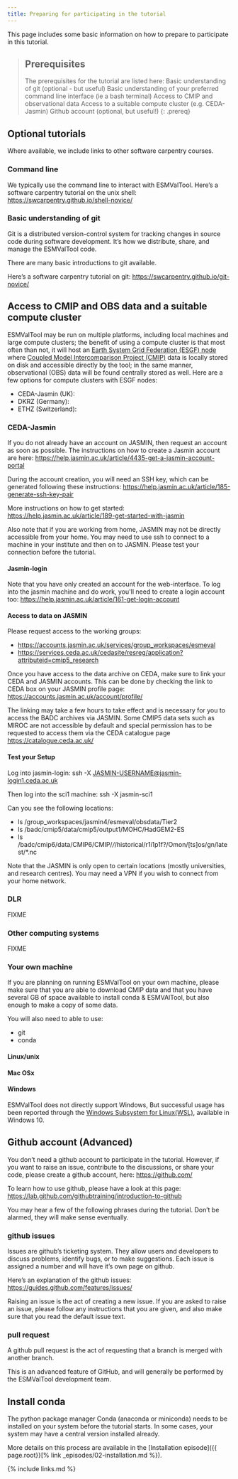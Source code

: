 ```yaml
---
title: Preparing for participating in the tutorial 
---
```


This page includes some basic information on how to prepare to participate in this tutorial. 

> ## Prerequisites
> The prerequisites for the tutorial are listed here: 
> Basic understanding of git (optional - but useful)
> Basic understanding of your preferred command line interface (ie a bash terminal)
> Access to CMIP and observational data
> Access to a suitable compute cluster (e.g. CEDA-Jasmin)
> Github account (optional, but useful!)
{: .prereq}


## Optional tutorials

Where available, we include links to other software carpentry courses. 

### Command line

We typically use the command line to interact with ESMValTool. Here’s a software carpentry tutorial on the unix shell:
https://swcarpentry.github.io/shell-novice/


### Basic understanding of git
 
Git is a distributed version-control system for tracking changes in source code during software development. It’s how we distribute, share, and manage the ESMValTool code. 

There are many basic introductions to git available.
 
Here’s a software carpentry tutorial on git:
https://swcarpentry.github.io/git-novice/



## Access to CMIP and OBS data and a suitable compute cluster

ESMValTool may be run on multiple platforms, including local machines and
large compute clusters; the benefit of using a compute cluster is that most often than not,
it will host an  [Earth System Grid Federation (ESGF) node](https://esgf.llnl.gov/nodes.html) where [Coupled Model Intercomparison Project (CMIP)](https://en.wikipedia.org/wiki/Coupled_Model_Intercomparison_Project) data is locally stored on disk and accessible directly by the tool;
in the same manner, observational (OBS) data will be found centrally stored as well. Here are a few options
for compute clusters with ESGF nodes:

- CEDA-Jasmin (UK):
- DKRZ (Germany):
- ETHZ (Switzerland):


### CEDA-Jasmin

If you do not already have an account on JASMIN, then request an account as
soon as possible. The instructions on how to create a Jasmin account are here: https://help.jasmin.ac.uk/article/4435-get-a-jasmin-account-portal

During the account creation, you will need an SSH key, which can be generated following these instructions: https://help.jasmin.ac.uk/article/185-generate-ssh-key-pair 

More instructions on how to get started:
https://help.jasmin.ac.uk/article/189-get-started-with-jasmin 

Also note that if you are working from home, JASMIN may not be directly
accessible from your home. You may need to use ssh to connect to a machine
in your institute and then on to JASMIN. Please test your connection before
the tutorial. 

#### Jasmin-login

Note that you have only created an account for the web-interface. To log into the jasmin machine and do work, you&#39;ll need to create a login account too: https://help.jasmin.ac.uk/article/161-get-login-account 

#### Access to data on JASMIN

Please request access to the working groups:
- https://accounts.jasmin.ac.uk/services/group_workspaces/esmeval 
- https://services.ceda.ac.uk/cedasite/resreg/application?attributeid=cmip5_research 

Once you have access to the data archive on CEDA, make sure to link your
CEDA and JASMIN accounts. This can be done by checking the link to CEDA box on your JASMIN profile page:
https://accounts.jasmin.ac.uk/account/profile/ 

The linking may take a few hours to take effect and is necessary for you to
access the BADC archives via JASMIN. Some CMIP5 data sets such as MIROC
are not accessible by default and special permission has to be requested to
access them via the CEDA catalogue page https://catalogue.ceda.ac.uk/

#### Test your Setup
Log into jasmin-login:
ssh -X JASMIN-USERNAME@jasmin-login1.ceda.ac.uk 

Then log into the sci1 machine:
ssh -X jasmin-sci1

Can you see the following locations:
- ls /group_workspaces/jasmin4/esmeval/obsdata/Tier2
- ls /badc/cmip5/data/cmip5/output1/MOHC/HadGEM2-ES
- ls /badc/cmip6/data/CMIP6/CMIP/*/*/historical/r1i1p1f?/Omon/[ts]os/gn/latest/*.nc

Note that the JASMIN is only open to certain locations (mostly universities, and research centres). You may need a VPN if you wish to connect from your home network.

### DLR 
FIXME

### Other computing systems
FIXME

### Your own machine

If you are planning on running ESMValTool on your own machine, please make sure that you are able to download CMIP data and that you have several GB of space available to install conda & ESMVAlTool, but also enough to make a copy of some data. 

You will also need to able to use:
- git
- conda

#### Linux/unix

#### Mac OSx

#### Windows

ESMValTool does not directly support Windows, But successful usage has been reported through the [Windows Subsystem for Linux(WSL)](https://docs.microsoft.com/en-us/windows/wsl/), available in Windows 10.



## Github account (Advanced)

You don’t need a github account to participate in the tutorial. However, if you want to raise an issue, contribute to the discussions, or share your code, please create a github account, here: https://github.com/

To learn how to use github, please have a look at this page:
https://lab.github.com/githubtraining/introduction-to-github

You may hear a few of the following phrases during the tutorial. Don’t be alarmed, they will make sense eventually. 

### github issues
Issues are github’s ticketing system. They allow users and developers to discuss problems, identify bugs, or to make suggestions. Each issue is assigned a number and will have it’s own page on github. 

Here’s an explanation of the github issues: https://guides.github.com/features/issues/

Raising an issue is the act of creating a new issue. If you are asked to raise an issue, please follow any instructions that you are given, and also make sure that you read the default issue text. 

### pull request 

A github pull request is the act of requesting that a branch is merged with another branch.

This is an advanced feature of GitHub, and will generally be performed by the ESMValTool  development team. 




## Install conda

The python package manager Conda (anaconda or miniconda) needs to be installed on your system before the tutorial starts. In some cases, your system may have a central version installed already. 

More details on this process are available in the [Installation episode]({{ page.root}}[% link _episodes/02-installation.md  %}). 



{% include links.md %}
